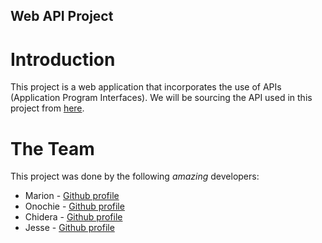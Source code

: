 ## Web API Project

# Introduction
This project is a web application that incorporates the use of APIs (Application Program Interfaces). 
We will be sourcing the API used in this project from [here](https://rapidapi.com/categories).

# The Team
This project was done by the following _amazing_ developers:
- Marion - [Github profile](https://github.com/m-mwangi)
- Onochie - [Github profile](https://github.com/OIgboerika)
- Chidera - [Github profile](https://github.com/Chidera0001)
- Jesse - [Github profile](https://github.com/JesseKiguta)
